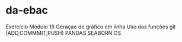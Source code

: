 # da-ebac
Exercício Módulo 19
Geraçao de gráfico em linha
Uso das funções git (ADD,COMMMIT,PUSH)
PANDAS
SEABORN
OS
